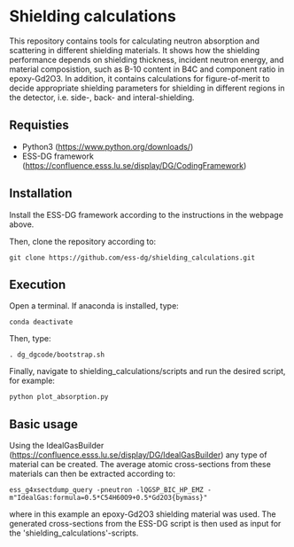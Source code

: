 # Shielding calculations

This repository contains tools for calculating neutron absorption and scattering in different shielding materials. It shows how the shielding performance depends on shielding thickness, incident neutron energy, and material composistion, such as B-10 content in B4C and component ratio in epoxy-Gd2O3. In addition, it contains calculations for figure-of-merit to decide appropriate shielding parameters for shielding in different regions in the detector, i.e. side-, back- and interal-shielding.

## Requisties
- Python3 (https://www.python.org/downloads/)
- ESS-DG framework (https://confluence.esss.lu.se/display/DG/CodingFramework)

## Installation

Install the ESS-DG framework according to the instructions in the webpage above.

Then, clone the repository according to:
```
git clone https://github.com/ess-dg/shielding_calculations.git
```

## Execution

Open a terminal. If anaconda is installed, type:
```
conda deactivate
```

Then, type:
```
. dg_dgcode/bootstrap.sh
```

Finally, navigate to shielding_calculations/scripts and run the desired script, for example:
```
python plot_absorption.py
```

## Basic usage
Using the IdealGasBuilder (https://confluence.esss.lu.se/display/DG/IdealGasBuilder) any type of material can be created. The average atomic cross-sections from these materials can then be extracted according to:
```
ess_g4xsectdump_query -pneutron -lQGSP_BIC_HP_EMZ -m"IdealGas:formula=0.5*C54H60O9+0.5*Gd2O3{bymass}"
```
where in this example an epoxy-Gd2O3 shielding material was used. The generated cross-sections from the ESS-DG script is then used as input for the 'shielding_calculations'-scripts. 



